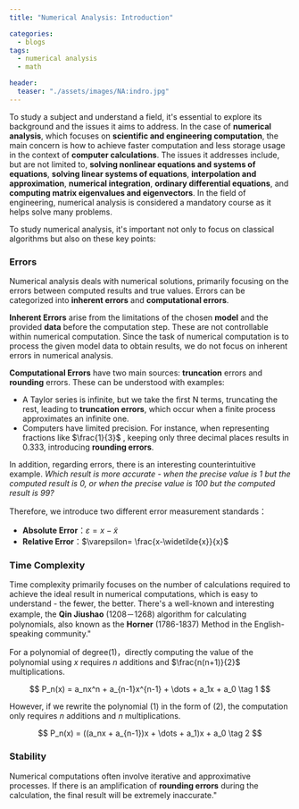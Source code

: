 ```yaml
---
title: "Numerical Analysis: Introduction"

categories:
  - blogs
tags:
  - numerical analysis
  - math

header: 
  teaser: "./assets/images/NA:indro.jpg"
---
```


To study a subject and understand a field, it's essential to explore its background and the issues it aims to address. In the case of **numerical analysis**, which focuses on **scientific and engineering computation**, the main concern is how to achieve faster computation and less storage usage in the context of **computer calculations**. The issues it addresses include, but are not limited to, **solving nonlinear equations and systems of equations**, **solving linear systems of equations**, **interpolation and approximation**, **numerical integration**, **ordinary differential equations**, and **computing matrix eigenvalues and eigenvectors**. In the field of engineering, numerical analysis is considered a mandatory course as it helps solve many problems.

To study numerical analysis, it's important not only to focus on classical algorithms but also on these key points:

### Errors

Numerical analysis deals with numerical solutions, primarily focusing on the errors between computed results and true values. Errors can be categorized into **inherent errors** and **computational errors**.

**Inherent Errors** arise from the limitations of the chosen **model** and the provided **data** before the computation step. These are not controllable within numerical computation. Since the task of numerical computation is to process the given model data to obtain results, we do not focus on inherent errors in numerical analysis.

**Computational Errors** have two main sources: **truncation** errors and **rounding** errors. These can be understood with examples:

- A Taylor series is infinite, but we take the first N terms, truncating the rest, leading to **truncation errors**, which occur when a finite process approximates an infinite one.
- Computers have limited precision. For instance, when representing fractions like $\frac{1}{3}$ , keeping only three decimal places results in 0.333, introducing **rounding errors**.

In addition, regarding errors, there is an interesting counterintuitive example. *Which result is more accurate - when the precise value is 1 but the computed result is 0, or when the precise value is 100 but the computed result is 99?*

Therefore, we introduce two different error measurement standards：

- **Absolute Error**：$\varepsilon=x-\widetilde{x}$
- **Relative Error**：$\varepsilon= \frac{x-\widetilde{x}}{x}$

### Time Complexity

Time complexity primarily focuses on the number of calculations required to achieve the ideal result in numerical computations, which is easy to understand - the fewer, the better. There's a well-known and interesting example, the **Qin Jiushao** (1208－1268) algorithm for calculating polynomials, also known as the **Horner** (1786-1837) Method in the English-speaking community."

For a polynomial of degree$(1)$，directly computing the value of the polynomial using $x$ requires $n$ additions and  $\frac{n(n+1)}{2}$ multiplications.

$$
P_n(x) = a_nx^n + a_{n-1}x^{n-1} + \dots + a_1x + a_0 \tag 1
$$

However, if we rewrite the polynomial $(1)$ in the form of $(2)$, the computation only requires $n$ additions and $n$ multiplications.

$$
P_n(x) = ((a_nx + a_{n-1})x + \dots + a_1)x + a_0 \tag 2
$$

### Stability

Numerical computations often involve iterative and approximative processes. If there is an amplification of **rounding errors** during the calculation, the final result will be extremely inaccurate."





